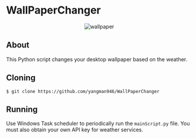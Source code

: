 # WallPaperChanger

<p align="center">
<img src="https://github.com/yangman946/WallPaperChanger/blob/main/wallpaperChanger/currentWallpaper.jpeg?raw=true" alt="wallpaper">

## About
This Python script changes your desktop wallpaper based on the weather.
  
## Cloning

`$ git clone https://github.com/yangman946/WallPaperChanger`

## Running

Use Windows Task scheduler to periodically run the `mainScript.py` file. 
You must also obtain your own API key for weather services. 

